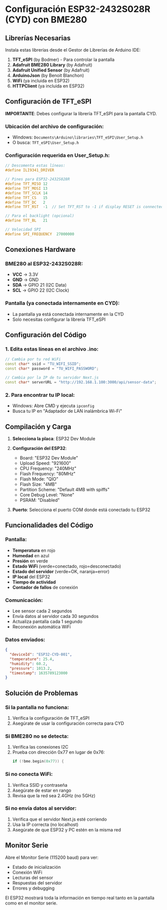 # Configuración ESP32-2432S028R (CYD) con BME280

## Librerías Necesarias

Instala estas librerías desde el Gestor de Librerías de Arduino IDE:

1. **TFT_eSPI** (by Bodmer) - Para controlar la pantalla
2. **Adafruit BME280 Library** (by Adafruit)
3. **Adafruit Unified Sensor** (by Adafruit)
4. **ArduinoJson** (by Benoit Blanchon)
5. **WiFi** (ya incluida en ESP32)
6. **HTTPClient** (ya incluida en ESP32)

## Configuración de TFT_eSPI

**IMPORTANTE**: Debes configurar la librería TFT_eSPI para la pantalla CYD.

### Ubicación del archivo de configuración:
- Windows: `Documents\Arduino\libraries\TFT_eSPI\User_Setup.h`
- O busca: `TFT_eSPI\User_Setup.h`

### Configuración requerida en User_Setup.h:

```cpp
// Descomenta estas líneas:
#define ILI9341_DRIVER

// Pines para ESP32-2432S028R
#define TFT_MISO 12
#define TFT_MOSI 13
#define TFT_SCLK 14
#define TFT_CS   15
#define TFT_DC   2
#define TFT_RST  -1  // Set TFT_RST to -1 if display RESET is connected to ESP32 board RST

// Para el backlight (opcional)
#define TFT_BL   21

// Velocidad SPI
#define SPI_FREQUENCY  27000000
```

## Conexiones Hardware

### BME280 al ESP32-2432S028R:
- **VCC** → 3.3V
- **GND** → GND  
- **SDA** → GPIO 21 (I2C Data)
- **SCL** → GPIO 22 (I2C Clock)

### Pantalla (ya conectada internamente en CYD):
- La pantalla ya está conectada internamente en la CYD
- Solo necesitas configurar la librería TFT_eSPI

## Configuración del Código

### 1. Edita estas líneas en el archivo .ino:

```cpp
// Cambia por tu red WiFi
const char* ssid = "TU_WIFI_SSID";
const char* password = "TU_WIFI_PASSWORD";

// Cambia por la IP de tu servidor Next.js
const char* serverURL = "http://192.168.1.100:3000/api/sensor-data";
```

### 2. Para encontrar tu IP local:
- Windows: Abre CMD y ejecuta `ipconfig`
- Busca tu IP en "Adaptador de LAN inalámbrica Wi-Fi"

## Compilación y Carga

1. **Selecciona la placa**: ESP32 Dev Module
2. **Configuración del ESP32**:
   - Board: "ESP32 Dev Module"
   - Upload Speed: "921600"
   - CPU Frequency: "240MHz"
   - Flash Frequency: "80MHz"
   - Flash Mode: "QIO"
   - Flash Size: "4MB"
   - Partition Scheme: "Default 4MB with spiffs"
   - Core Debug Level: "None"
   - PSRAM: "Disabled"

3. **Puerto**: Selecciona el puerto COM donde está conectado tu ESP32

## Funcionalidades del Código

### Pantalla:
- **Temperatura** en rojo
- **Humedad** en azul  
- **Presión** en verde
- **Estado WiFi** (verde=conectado, rojo=desconectado)
- **Estado del servidor** (verde=OK, naranja=error)
- **IP local** del ESP32
- **Tiempo de actividad**
- **Contador de fallos** de conexión

### Comunicación:
- Lee sensor cada 2 segundos
- Envía datos al servidor cada 30 segundos
- Actualiza pantalla cada 1 segundo
- Reconexión automática WiFi

### Datos enviados:
```json
{
  "deviceId": "ESP32-CYD-001",
  "temperature": 25.4,
  "humidity": 60.2,
  "pressure": 1013.2,
  "timestamp": 1635789123000
}
```

## Solución de Problemas

### Si la pantalla no funciona:
1. Verifica la configuración de TFT_eSPI
2. Asegúrate de usar la configuración correcta para CYD

### Si BME280 no se detecta:
1. Verifica las conexiones I2C
2. Prueba con dirección 0x77 en lugar de 0x76:
   ```cpp
   if (!bme.begin(0x77)) {
   ```

### Si no conecta WiFi:
1. Verifica SSID y contraseña
2. Asegúrate de estar en rango
3. Revisa que la red sea 2.4GHz (no 5GHz)

### Si no envía datos al servidor:
1. Verifica que el servidor Next.js esté corriendo
2. Usa la IP correcta (no localhost)
3. Asegúrate de que ESP32 y PC estén en la misma red

## Monitor Serie

Abre el Monitor Serie (115200 baud) para ver:
- Estado de inicialización
- Conexión WiFi
- Lecturas del sensor
- Respuestas del servidor
- Errores y debugging

El ESP32 mostrará toda la información en tiempo real tanto en la pantalla como en el monitor serie.